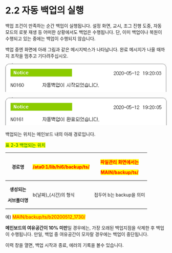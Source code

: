 # 2.2 자동 백업의 실행

백업 조건이 만족하는 순간 백업이 실행됩니다. 설정 화면, 교시, 조그 진행 도중, 자동 모드의 로봇 재생 등 어떠한 상황에서도 백업은 수행됩니다. 단, 이미 백업이나 복원이 수행되고 있는 중에는 백업이 수행되지 않습니다.

백업 중엔 화면에 아래 그림과 같은 메시지박스가 나타납니다. 완료 메시지가 나올 때까지 조작을 멈추고 기다려주십시오.

![](<../_assets/image_3.png>)

![그림 2.2 자동백업 메시지박스](<../_assets/image_4.png>)

백업되는 위치는 메인보드 내의 아래 경로입니다.

<mark style="color:green;">표 2-3 백업되는 위치</mark>

|                           **경로명**                          | <mark style="color:red;">/ata0:1/lib/hi6/backup/ts/</mark> | <p><mark style="color:red;">파일관리 화면에서는</mark></p><p><mark style="color:red;">MAIN/backup/ts/</mark></p> |
| :--------------------------------------------------------: | ---------------------------------------------------------- | ------------------------------------------------------------------------------------------------------- |
| <p><strong>생성되는</strong> </p><p><strong>서브폴더명</strong></p> | b{날짜}\_{시간}의 형식                                            | 접두어 b는 backup을 의미                                                                                       |

예) <mark style="color:red;">MAIN/backup/ts/b20200512\_1730/</mark>

**메인보드의 여유공간이 10% 미만**일 경우에는, 가장 오래된 백업지점을 삭제한 후 백업이 수행됩니다. 만일, 백업 중 여유공간이 모자랄 경우에는 백업이 중단됩니다.

이력 창을 열면, 백업 시작과 종료, 에러의 기록을 볼수 있습니다.
